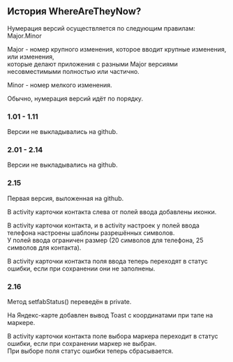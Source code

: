 ## История WhereAreTheyNow?

Нумерация версий осуществляется по следующим правилам:  
Major.Minor

Major - номер крупного изменения, которое вводит крупные изменения, или изменения,  
которые делают приложения с разными Major версиями несовместимыми полностью или частично.

Minor - номер мелкого изменения.

Обычно, нумерация версий идёт по порядку.

### 1.01 - 1.11
Версии не выкладывались на github.

### 2.01 - 2.14
Версии не выкладывались на github.

### 2.15
Первая версия, выложенная на github.

В activity карточки контакта слева от полей ввода добавлены иконки.

В activity карточки контакта, и в activity настроек у полей ввода телефона настроены шаблоны разрешённых символов.  
У полей ввода ограничен размер (20 символов для телефона, 25 символов для контакта).  

В activity карточки контакта поля ввода теперь переходят в статус ошибки, если при сохранении они не заполнены.

### 2.16
Метод setfabStatus() переведён в private.

На Яндекс-карте добавлен вывод Toast с координатами при тапе на маркере.

В activity карточки контакта поле выбора маркера переходит в статус ошибки, если при сохранении маркер не выбран.  
При выборе поля статус ошибки теперь сбрасывается.

